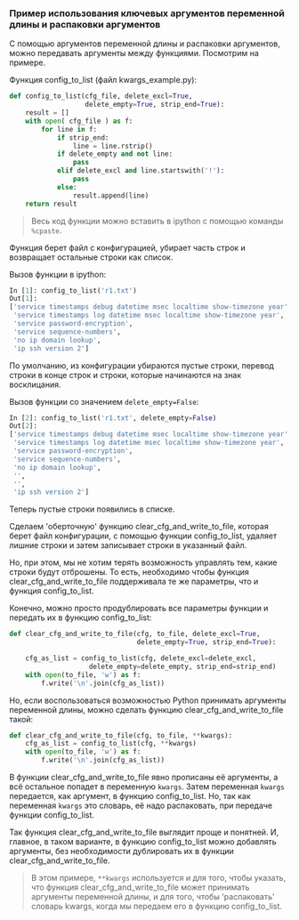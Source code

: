 ### Пример использования ключевых аргументов переменной длины и распаковки аргументов

С помощью аргументов переменной длины и распаковки аргументов,
можно передавать аргументы между функциями.
Посмотрим на примере.


Функция config_to_list (файл kwargs_example.py):
```python
def config_to_list(cfg_file, delete_excl=True,
                   delete_empty=True, strip_end=True):
    result = []
    with open( cfg_file ) as f:
        for line in f:
            if strip_end:
                line = line.rstrip()
            if delete_empty and not line:
                pass
            elif delete_excl and line.startswith('!'):
                pass
            else:
                result.append(line)
    return result
```

> Весь код функции можно вставить в ipython с помощью команды ```%cpaste```.

Функция берет файл с конфигурацией, убирает часть строк и возвращает остальные строки как список.

Вызов функции в ipython:
```python
In [1]: config_to_list('r1.txt')
Out[1]:
['service timestamps debug datetime msec localtime show-timezone year',
 'service timestamps log datetime msec localtime show-timezone year',
 'service password-encryption',
 'service sequence-numbers',
 'no ip domain lookup',
 'ip ssh version 2']
```

По умолчанию, из конфигурации убираются пустые строки, перевод строки в конце строк и строки, которые начинаются на знак восклицания.

Вызов функции со значением ```delete_empty=False```:
```python
In [2]: config_to_list('r1.txt', delete_empty=False)
Out[2]:
['service timestamps debug datetime msec localtime show-timezone year',
 'service timestamps log datetime msec localtime show-timezone year',
 'service password-encryption',
 'service sequence-numbers',
 'no ip domain lookup',
 '',
 '',
 'ip ssh version 2']

```

Теперь пустые строки появились в списке.

Сделаем 'оберточную' функцию clear_cfg_and_write_to_file, которая берет файл конфигурации,
с помощью функции config_to_list, удаляет лишние строки и затем записывает строки в указанный файл.

Но, при этом, мы не хотим терять возможность управлять тем, какие строки будут отброшены.
То есть, необходимо чтобы функция clear_cfg_and_write_to_file поддерживала те же параметры, что и функция config_to_list.

Конечно, можно просто продублировать все параметры функции и передать их в функцию config_to_list:
```python
def clear_cfg_and_write_to_file(cfg, to_file, delete_excl=True,
                                delete_empty=True, strip_end=True):

    cfg_as_list = config_to_list(cfg, delete_excl=delete_excl,
                    delete_empty=delete_empty, strip_end=strip_end)
    with open(to_file, 'w') as f:
        f.write('\n'.join(cfg_as_list))
```


Но, если воспользоваться возможностью Python принимать аргументы переменной длины, можно сделать функцию clear_cfg_and_write_to_file такой:
```python
def clear_cfg_and_write_to_file(cfg, to_file, **kwargs):
    cfg_as_list = config_to_list(cfg, **kwargs)
    with open(to_file, 'w') as f:
        f.write('\n'.join(cfg_as_list))
```

В функции clear_cfg_and_write_to_file явно прописаны её аргументы, а всё остальное попадет в переменную ```kwargs```.
Затем переменная ```kwargs``` передается, как аргумент, в функцию config_to_list.
Но, так как переменная ```kwargs``` это словарь, её надо распаковать, при передаче функции config_to_list.

Так функция clear_cfg_and_write_to_file выглядит проще и понятней.
И, главное, в таком варианте, в функцию config_to_list можно добавлять аргументы, без необходимости дублировать их в функции clear_cfg_and_write_to_file.

> В этом примере, ```**kwargs``` используется и для того, чтобы указать, что функция clear_cfg_and_write_to_file может принимать аргументы переменной длины, и для того, чтобы 'распаковать' словарь kwargs, когда мы передаем его в функцию config_to_list.

